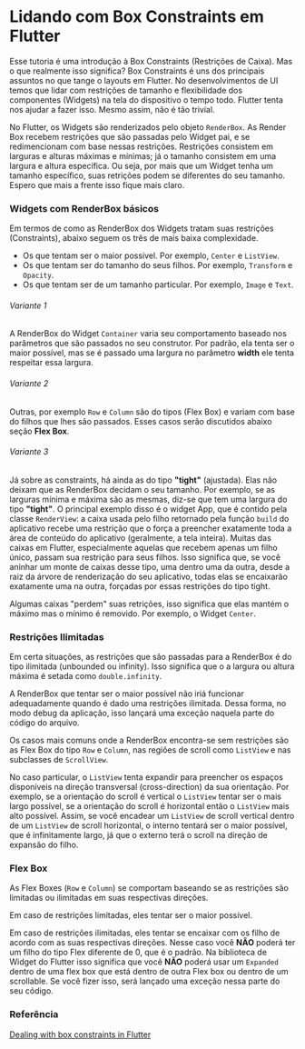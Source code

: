 # Lidando com Box Constraints em Flutter

Esse tutoria é uma introdução à Box Constraints (Restrições de Caixa). Mas o que realmente isso significa? Box Constraints é uns dos principais assuntos no que tange o layouts em Flutter. No desenvolvimentos de UI temos que lidar com restrições de tamanho e flexibilidade dos componentes (Widgets) na tela do dispositivo o tempo todo. Flutter tenta nos ajudar a fazer isso. Mesmo assim, não é tão trivial.

No Flutter, os Widgets são renderizados pelo objeto `RenderBox`. As Render Box recebem restrições que são passadas pelo Widget pai, e se redimencionam com base nessas restrições. Restrições consistem em larguras e alturas máximas e mínimas; já o tamanho consistem em uma largura e altura específica. Ou seja, por mais que um Widget tenha um tamanho específico, suas retrições podem se diferentes do seu tamanho. Espero que mais a frente isso fique mais claro.

### Widgets com RenderBox básicos
Em termos de como as RenderBox dos Widgets tratam suas restrições (Constraints), abaixo seguem os três de mais baixa complexidade.

  - Os que tentam ser o maior possível. Por exemplo, `Center` e `ListView`.
  - Os que tentam ser do tamanho do seus filhos. Por exemplo, `Transform` e `Opacity`.
  - Os que tentam ser de um tamanho particular. Por exemplo, `Image` e `Text`.

###### Variante 1
A RenderBox do Widget `Container` varia seu comportamento baseado nos parâmetros que são passados no seu construtor. Por padrão, ela tenta ser o maior possível, mas se é passado uma largura no parâmetro __width__ ele tenta respeitar essa largura.

###### Variante 2
Outras, por exemplo `Row` e `Column` são do tipos (Flex Box) e variam com base do filhos que lhes são passados. Esses casos serão discutidos abaixo seção __Flex Box__.

###### Variante 3
Já sobre as constraints, há ainda as do tipo __"tight"__ (ajustada). Elas não deixam que as RenderBox decidam o seu tamanho. Por exemplo, se as larguras mínima e máxima são as mesmas, diz-se que tem uma largura do tipo __"tight"__. O principal exemplo disso é o widget App, que é contido pela classe `RenderView`: a caixa usada pelo filho retornado pela função `build` do aplicativo recebe uma restrição que o força a preencher exatamente toda a área de conteúdo do aplicativo (geralmente, a tela inteira). Muitas das caixas em Flutter, especialmente aquelas que recebem apenas um filho único, passam sua restrição para seus filhos. Isso significa que, se você aninhar um monte de caixas desse tipo, uma dentro uma da outra, desde a raiz da árvore de renderização do seu aplicativo, todas elas se encaixarão exatamente uma na outra, forçadas por essas restrições do tipo tight.

Algumas caixas "perdem" suas retrições, isso significa que elas mantém o máximo mas o mínimo é removido. Por exemplo, o Widget `Center`.

### Restrições Ilimitadas
Em certa situações, as restrições que são passadas para a RenderBox é do tipo ilimitada (unbounded ou infinity). Isso significa que o a largura ou altura máxima é setada como `double.infinity`.

A RenderBox que tentar ser o maior possível não iriá funcionar adequadamente quando é dado uma restrições ilimitada. Dessa forma, no modo debug da aplicação, isso lançará uma exceção naquela parte do código do arquivo.

Os casos mais comuns onde a RenderBox encontra-se sem restrições são as Flex Box do tipo `Row` e `Column`, nas regiões de scroll como `ListView` e nas subclasses de `ScrollView`.

No caso particular, o `ListView` tenta expandir para preencher os espaços disponíveis na direção transversal (cross-direction) da sua orientação. Por exemplo, se a orientação do scroll é vertical o `ListView` tentar ser o mais largo possível, se a orientação do scroll é horizontal então o `ListView` mais alto possível. Assim, se você encadear um `ListView` de scroll vertical dentro de um `ListView` de scroll horizontal, o interno tentará ser o maior possível, que é infinitamente largo, já que o externo terá o scroll na direção de expansão do filho.

### Flex Box
As Flex Boxes (`Row` e `Column`) se comportam baseando se as restrições são limitadas ou ilimitadas em suas respectivas direções.

Em caso de restrições limitadas, eles tentar ser o maior possível.

Em caso de restrições ilimitadas, eles tentar se encaixar com os filho de acordo com as suas respectivas direções. Nesse caso você __NÂO__ poderá ter um filho do tipo Flex diferente de 0, que é o padrão. Na biblioteca de Widget do Flutter isso significa que você __NÃO__ poderá usar um `Expanded` dentro de uma flex box que está dentro de outra Flex box ou dentro de um scrollable. Se você fizer isso, será lançado uma exceção nessa parte do seu código.


### Referência
[Dealing with box constraints in Flutter](https://flutter.io/layout/)